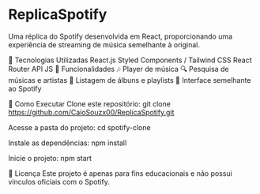 # ReplicaSpotify

Uma réplica do Spotify desenvolvida em React, proporcionando uma experiência de streaming de música semelhante à original.

📌 Tecnologias Utilizadas
React.js
Styled Components / Tailwind CSS
React Router
API JS
🚀 Funcionalidades
🎶 Player de música
🔍 Pesquisa de músicas e artistas
📜 Listagem de álbuns e playlists
🎨 Interface semelhante ao Spotify

📂 Como Executar
Clone este repositório:
git clone https://github.com/CaioSouzx00/ReplicaSpotify.git

Acesse a pasta do projeto:
cd spotify-clone

Instale as dependências:
npm install

Inicie o projeto:
npm start

📜 Licença
Este projeto é apenas para fins educacionais e não possui vínculos oficiais com o Spotify.
